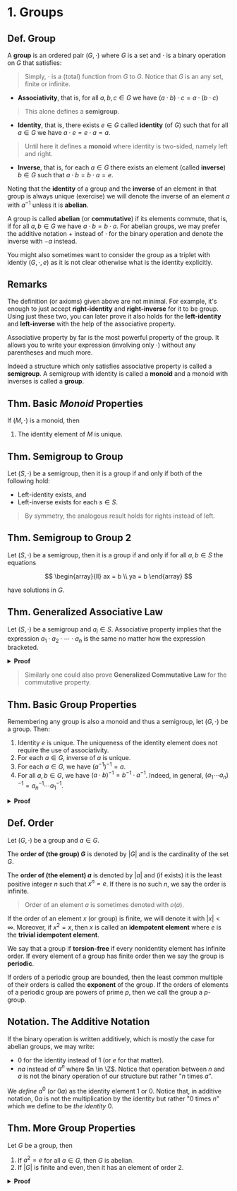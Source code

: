 # 1. Groups

## Def. Group

A **group** is an ordered pair $(G, \cdot)$ where $G$ is a set and $\cdot$ is a binary operation on $G$ that satisfies:

> Simply, $\cdot$ is a (total) function from $G$ to $G$. Notice that $G$ is an any set, finite or infinite.

* **Associativity**, that is, for all $a,b,c \in G$ we have $(a \cdot b) \cdot c = a \cdot (b \cdot c)$

> This alone defines a **semigroup**.

* **Identity**, that is, there exists $e \in G$ called **identity** (of $G$) such that for all $a \in G$ we have $a \cdot e = e \cdot a = a$.

> Until here it defines a **monoid** where identity is two-sided, namely left and right.

* **Inverse**, that is, for each $a \in G$ there exists an element (called **inverse**) $b \in G$ such that $a \cdot b = b \cdot a = e$.

Noting that the **identity** of a group and the **inverse** of an element in that group is always unique (exercise) we will denote the inverse of an element $a$ with $a^{-1}$ unless it is **abelian**.

A group is called **abelian** (or **commutative**) if its elements commute, that is, if for all $a,b \in G$ we have $a \cdot b = b \cdot a$. For abelian groups, we may prefer the additive notation $+$ instead of $\cdot$ for the binary operation and denote the inverse with $-a$ instead.

You might also sometimes want to consider the group as a triplet with identiy $(G,\cdot, e)$ as it is not clear otherwise what is the identity explicitly.

## Remarks

The definition (or axioms) given above are not minimal. For example, it's enough to just accept **right-identity** and **right-inverse** for it to be group. Using just these two, you can later prove it also holds for the **left-identity** and **left-inverse** with the help of the associative property.

Associative property by far is the most powerful property of the group. It allows you to write your expression (involving only $\cdot$) without any parentheses and much more.

Indeed a structure which only satisfies associative property is called a **semigroup**. A semigroup with identity is called a **monoid** and a monoid with inverses is called a **group**.

## Thm. Basic _Monoid_ Properties

If $(M, \cdot)$ is a monoid, then

1. The identity element of $M$ is unique.

## Thm. Semigroup to Group

Let $(S, \cdot)$ be a semigroup, then it is a group if and only if both of the following hold:

* Left-identity exists, and
* Left-inverse exists for each $s \in S$.

> By symmetry, the analogous result holds for rights instead of left.

## Thm. Semigroup to Group 2

Let $(S, \cdot)$ be a semigroup, then it is a group if and only if for all $a,b \in S$ the equations

$$
\begin{array}{ll}
ax = b \\
ya = b
\end{array}
$$

have solutions in $G$.

## Thm. Generalized Associative Law

Let $(S, \cdot)$ be a semigroup and $a_i \in S$. Associative property implies that the expression $a_1 \cdot a_2 \cdot \cdots \cdot a_n$ is the same no matter how the expression bracketed.

<details>
<summary><b>Proof</b></summary>
<br/>

By induction. Exercise.
</details>

> Similarly one could also prove **Generalized Commutative Law** for the commutative property.

## Thm. Basic Group Properties

Remembering any group is also a monoid and thus a semigroup, let $(G, \cdot)$ be a group. Then:

1. Identity $e$ is unique. The uniqueness of the identity element does not require the use of associativity.
2. For each $a \in G$, inverse of $a$ is unique.
3. For each $a \in G$, we have $(a^{-1})^{-1} = a$.
4. For all $a,b \in G$, we have $(a \cdot b)^{-1} = b^{-1} \cdot a^{-1}$. Indeed, in general, $(a_1 \cdots a_n)^{-1} = a_n^{-1} \cdots a_1^{-1}$.

<details>
<summary><b>Proof</b></summary>
<br/>

Exercise.
</details>

## Def. Order

Let $(G, \cdot)$ be a group and $a \in G$.

The **order of (the group) $G$** is denoted by $|G|$ and is the cardinality of the set $G$.

The **order of (the element) $a$** is denoted by $|a|$ and (if exists) it is the least positive integer $n$ such that $x^n = e$. If there is no such $n$, we say the order is infinite.

> Order of an element $a$ is sometimes denoted with $o(a)$.

If the order of an element $x$ (or group) is finite, we will denote it with $|x| \lt \infty$. Moreover, if $x^2 = x$, then $x$ is called an **idempotent element** where $e$ is the **trivial idempotent element**.

We say that a group if **torsion-free** if every nonidentity element has infinite order. If every element of a group has finite order then we say the group is **periodic**.

If orders of a periodic group are bounded, then the least common multiple of their orders is called the **exponent** of the group. If the orders of elements of a periodic group are powers of prime $p$, then we call the group a $p$-group.

## Notation. The Additive Notation

If the binary operation is written additively, which is mostly the case for abelian groups, we may write:

* $0$ for the identity instead of $1$ (or $e$ for that matter).
* $n a$ instead of $a^n$ where $n \in \Z$. Notice that operation between $n$ and $a$ is not the binary operation of our structure but rather "$n$ times $a$".

We _define_ $a^0$ (or $0a$) as the identity element $1$ or $0$. Notice that, in additive notation, $0a$ is not the multiplication by the identity but rather "$0$ times $n$" which we define to be _the identity_ $0$.

<!-- We define $a^0$ to be the identity element which is mostly denoted as $1$ in multiplicative notation and $0$ in additive notation (in abelian case). -->

## Thm. More Group Properties

Let $G$ be a group, then

1. If $a^2 = e$ for all $a \in G$, then $G$ is abelian.
2. If $|G|$ is finite and even, then it has an element of order $2$.

<details>
<summary><b>Proof</b></summary>
<br/>

1. Exercise,
2. Consider $G \setminus \{e\}$ and the map $x \mapsto x^{-1}$.

</details>
